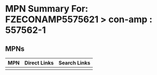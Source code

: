 



# MPN Summary For: FZECONAMP5575621 > con-amp : 557562-1

## MPNs
  

|MPN|Direct Links|Search Links|
| :--- | :--- | :--- |
||||
